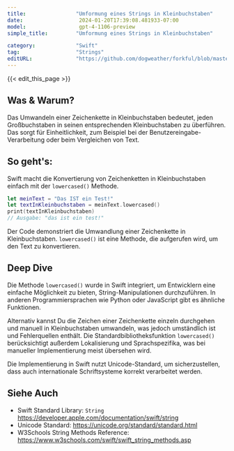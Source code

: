 ```yaml
---
title:                "Umformung eines Strings in Kleinbuchstaben"
date:                  2024-01-20T17:39:08.481933-07:00
model:                 gpt-4-1106-preview
simple_title:         "Umformung eines Strings in Kleinbuchstaben"

category:             "Swift"
tag:                  "Strings"
editURL:              "https://github.com/dogweather/forkful/blob/master/content/de/swift/converting-a-string-to-lower-case.md"
---
```


{{< edit_this_page >}}

## Was & Warum?
Das Umwandeln einer Zeichenkette in Kleinbuchstaben bedeutet, jeden Großbuchstaben in seinen entsprechenden Kleinbuchstaben zu überführen. Das sorgt für Einheitlichkeit, zum Beispiel bei der Benutzereingabe-Verarbeitung oder beim Vergleichen von Text.

## So geht's:
Swift macht die Konvertierung von Zeichenketten in Kleinbuchstaben einfach mit der `lowercased()` Methode.

```Swift
let meinText = "Das IST ein Test!"
let textInKleinbuchstaben = meinText.lowercased()
print(textInKleinbuchstaben)
// Ausgabe: "das ist ein test!"
```

Der Code demonstriert die Umwandlung einer Zeichenkette in Kleinbuchstaben. `lowercased()` ist eine Methode, die aufgerufen wird, um den Text zu konvertieren.

## Deep Dive
Die Methode `lowercased()` wurde in Swift integriert, um Entwicklern eine einfache Möglichkeit zu bieten, String-Manipulationen durchzuführen. In anderen Programmiersprachen wie Python oder JavaScript gibt es ähnliche Funktionen. 

Alternativ kannst Du die Zeichen einer Zeichenkette einzeln durchgehen und manuell in Kleinbuchstaben umwandeln, was jedoch umständlich ist und Fehlerquellen enthält. Die Standardbibliotheksfunktion `lowercased()` berücksichtigt außerdem Lokalisierung und Sprachspezifika, was bei manueller Implementierung meist übersehen wird.

Die Implementierung in Swift nutzt Unicode-Standard, um sicherzustellen, dass auch internationale Schriftsysteme korrekt verarbeitet werden.

## Siehe Auch
- Swift Standard Library: `String` https://developer.apple.com/documentation/swift/string
- Unicode Standard: https://unicode.org/standard/standard.html
- W3Schools String Methods Reference: https://www.w3schools.com/swift/swift_string_methods.asp
